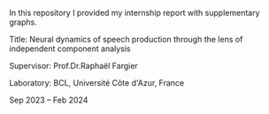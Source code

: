In this repository I provided my internship report with supplementary graphs. 

Title: Neural dynamics of speech production through the lens of independent component analysis

Supervisor: Prof.Dr.Raphaël Fargier

Laboratory:  BCL, Université Côte d'Azur, France

Sep 2023 – Feb 2024
